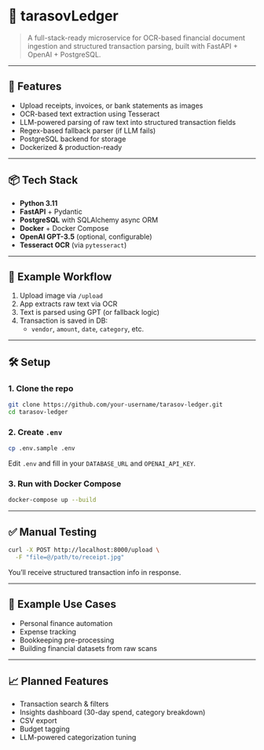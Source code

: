 # 🧾 tarasovLedger

> A full-stack-ready microservice for OCR-based financial document ingestion and structured transaction parsing, built with FastAPI + OpenAI + PostgreSQL.

---

## 🚀 Features

- Upload receipts, invoices, or bank statements as images
- OCR-based text extraction using Tesseract
- LLM-powered parsing of raw text into structured transaction fields
- Regex-based fallback parser (if LLM fails)
- PostgreSQL backend for storage
- Dockerized & production-ready

---

## 📦 Tech Stack

- **Python 3.11**
- **FastAPI** + Pydantic
- **PostgreSQL** with SQLAlchemy async ORM
- **Docker** + Docker Compose
- **OpenAI GPT-3.5** (optional, configurable)
- **Tesseract OCR** (via `pytesseract`)

---

## 📸 Example Workflow

1. Upload image via `/upload`
2. App extracts raw text via OCR
3. Text is parsed using GPT (or fallback logic)
4. Transaction is saved in DB:
   - `vendor`, `amount`, `date`, `category`, etc.

---

## 🛠️ Setup

### 1. Clone the repo

```bash
git clone https://github.com/your-username/tarasov-ledger.git
cd tarasov-ledger
```

### 2. Create `.env`

```bash
cp .env.sample .env
```

Edit `.env` and fill in your `DATABASE_URL` and `OPENAI_API_KEY`.

### 3. Run with Docker Compose

```bash
docker-compose up --build
```

---

## ✅ Manual Testing

```bash
curl -X POST http://localhost:8000/upload \
  -F "file=@/path/to/receipt.jpg"
```

You’ll receive structured transaction info in response.

---

## 🧠 Example Use Cases

- Personal finance automation
- Expense tracking
- Bookkeeping pre-processing
- Building financial datasets from raw scans

---

## 📈 Planned Features

- Transaction search & filters
- Insights dashboard (30-day spend, category breakdown)
- CSV export
- Budget tagging
- LLM-powered categorization tuning
